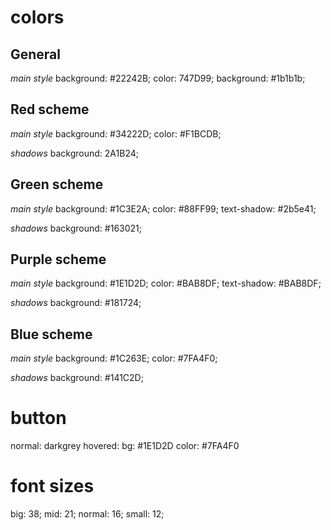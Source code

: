 # colors

## General
*main style*
background: #22242B;
color: 747D99;
background: #1b1b1b;

## Red scheme
*main style*
background: #34222D;
color: #F1BCDB;

*shadows*
background: 2A1B24;


## Green scheme
*main style*
background: #1C3E2A;
color: #88FF99;
text-shadow: #2b5e41;

*shadows*
background: #163021;


## Purple scheme
*main style*
background: #1E1D2D;
color: #BAB8DF;
text-shadow: #BAB8DF;

*shadows*
background: #181724;


## Blue scheme
*main style*
background: #1C263E;
color: #7FA4F0;

*shadows*
background: #141C2D;

# button 
normal: darkgrey
hovered:
    bg: #1E1D2D
    color: #7FA4F0

# font sizes

big: 38;
mid: 21;
normal: 16;
small: 12;

